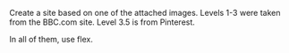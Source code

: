 Create a site based on one of the attached images. Levels 1-3 were taken from the BBC.com site. Level 3.5 is from Pinterest.

In all of them, use flex.